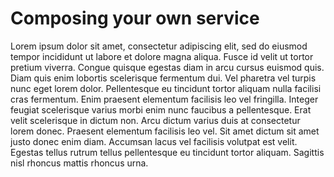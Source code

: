 # Composing your own service

Lorem ipsum dolor sit amet, consectetur adipiscing elit, sed do eiusmod tempor incididunt ut labore et dolore magna aliqua. Fusce id velit ut tortor pretium viverra. Congue quisque egestas diam in arcu cursus euismod quis. Diam quis enim lobortis scelerisque fermentum dui. Vel pharetra vel turpis nunc eget lorem dolor. Pellentesque eu tincidunt tortor aliquam nulla facilisi cras fermentum. Enim praesent elementum facilisis leo vel fringilla. Integer feugiat scelerisque varius morbi enim nunc faucibus a pellentesque. Erat velit scelerisque in dictum non. Arcu dictum varius duis at consectetur lorem donec. Praesent elementum facilisis leo vel. Sit amet dictum sit amet justo donec enim diam. Accumsan lacus vel facilisis volutpat est velit. Egestas tellus rutrum tellus pellentesque eu tincidunt tortor aliquam. Sagittis nisl rhoncus mattis rhoncus urna.
